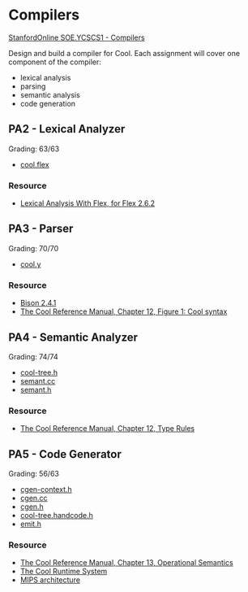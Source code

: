 # Compilers

[StanfordOnline SOE.YCSCS1 - Compilers](https://learning.edx.org/course/course-v1:StanfordOnline+SOE.YCSCS1+3T2020/home)

Design and build a compiler for Cool. Each assignment will cover one component of the compiler:

- lexical analysis
- parsing
- semantic analysis
- code generation

## PA2 - Lexical Analyzer

Grading: 63/63

- [cool.flex](PA2/cool.flex)

### Resource

- [Lexical Analysis With Flex, for Flex 2.6.2](https://westes.github.io/flex/manual/)

## PA3 - Parser

Grading: 70/70

- [cool.y](PA3/cool.y)

### Resource

- [Bison 2.4.1](https://www.cin.ufpe.br/~frsn/arquivos/GnuWin32/doc/bison/2.4.1/bison-2.4.1/bison.html#Location-Default-Action)
- [The Cool Reference Manual, Chapter 12, Figure 1: Cool syntax](https://theory.stanford.edu/~aiken/software/cool/cool-manual.pdf)

## PA4 - Semantic Analyzer

Grading: 74/74

- [cool-tree.h](PA4/cool-tree.h)
- [semant.cc](PA4/semant.cc)
- [semant.h](PA4/semant.h)

### Resource

- [The Cool Reference Manual, Chapter 12, Type Rules](https://theory.stanford.edu/~aiken/software/cool/cool-manual.pdf)

## PA5 - Code Generator

Grading: 56/63

- [cgen-context.h](PA5/cgen-context.h)
- [cgen.cc](PA5/cgen.cc)
- [cgen.h](PA5/cgen.h)
- [cool-tree.handcode.h](PA5/cool-tree.handcode.h)
- [emit.h](PA5/emit.h)

### Resource

- [The Cool Reference Manual, Chapter 13, Operational Semantics](https://theory.stanford.edu/~aiken/software/cool/cool-manual.pdf)
- [The Cool Runtime System](https://web.stanford.edu/class/cs143/materials/cool-runtime.pdf)
- [MIPS architecture](https://en.wikipedia.org/wiki/MIPS_architecture)

